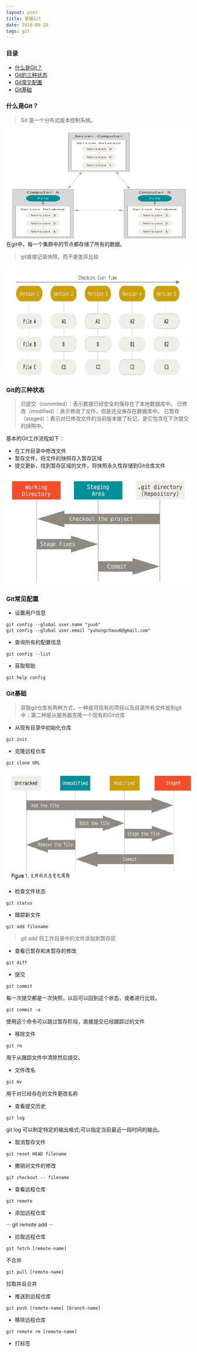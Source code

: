 ```yaml
---
layout: post
title: 掌握Git
date: 2018-09-18
tags: git
---
```




### 目录

* [什么是Git？](#What-is-Git)
* [Git的三种状态](#three-status)
* [Git常见配置](#git-config)
* [Git基础](#git-basic)


### <a name="What-is-Git"></a>什么是Git？
> Git 是一个分布式版本控制系统。

<div align="center">
	<img src="/images/posts/paper/git1.png" height="300" width="700">  
</div> 
在git中，每一个集群中的节点都存储了所有的数据。

> git直接记录快照，而不是差异比较
<div align="center">
	<img src="/images/posts/paper/git2.png" height="300" width="700">  
</div> 

### <a name="three-status"></a>Git的三种状态

> 已提交（commited）：表示数据已经安全的保存在了本地数据库中。
> 已修改（modified）：表示修改了文件，但是还没保存在数据库中。
> 已暂存（staged）：表示对已修改文件的当前版本做了标记，是它包含在下次提交的快照中。

基本的Git工作流程如下：
+ 在工作目录中修改文件
+ 暂存文件，将文件的快照存入暂存区域
+ 提交更新，找到暂存区域的文件，将快照永久性存储到Git仓库文件

<div align="center">
	<img src="/images/posts/paper/git3.png" height="300" width="700">  
</div> 

### <a name="git-config"></a>Git常见配置
+ 设置用户信息

```git
git config --global user.name "yuu6"
git config --global user.email "yuhongchaou6@gmail.com"
```

+ 查询所有的配置信息

```git
git config --list
```

+ 获取帮助

```git
git help config
```

### <a name="git-basic"></a>Git基础

> 获取git仓库有两种方式，一种是将现有的项目以及目录所有文件放到git中；第二种是从服务器克隆一个现有的Git仓库
+ 从现有目录中初始化仓库

```git
git init
```

+ 克隆远程仓库

```git
git clone URL
```

<div align="center">
	<img src="/images/posts/paper/git4.png" height="300" width="700">  
</div> 

+ 检查文件状态

```git
git status
```

+ 跟踪新文件

```git
git add filename
```
> git add 将工作目录中的文件添加到暂存区

+ 查看已暂存和未暂存的修改

```git
git diff
```

+ 提交

``` git
git commit
```

每一次提交都是一次快照，以后可以回到这个状态，或者进行比较。

``` git 
git commit -a
```

使用这个命令可以跳过暂存阶段，直接提交已经跟踪过的文件

+ 移除文件

```git
git rm
``` 

用于从跟踪文件中清除然后提交。

+ 文件改名

```git
git mv
```

用于对已经存在的文件更改名称

+ 查看提交历史

``` git 
git log
```

git log 可以制定特定的输出格式;可以指定当前最近一段时间的输出。

+ 取消暂存文件

```
git reset HEAD filename
```

+ 撤销对文件的修改

```
git checkout -- filename
```

+ 查看远程仓库

```
git remote 
```

+ 添加远程仓库

···
git remote add <shortname> <url>
···

+ 拉取远程仓库

```
git fetch [remote-name]
``` 

不合并

```
git pull [remote-name]
```

拉取并且合并

+ 推送到远程仓库

```
git push [remote-name] [branch-name]
```

+ 移除远程仓库

```
git remote rm [remote-name]
```

+ 打标签

```

```





